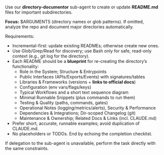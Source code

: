 Use our **directory-documentor** sub-agent to create or update **README.md** files for important subdirectories.

**Focus:** $ARGUMENTS (directory names or glob patterns). If omitted, analyze the repo and document major directories automatically.

Requirements:
- Incremental-first: update existing READMEs; otherwise create new ones.
- Use Glob/Grep/Read for discovery; use Bash only for safe, read-only context (e.g., git log for the directory).
- Each README should be a **blueprint** for re-creating the directory’s functionality:
  - Role in the System; Structure & Entrypoints
  - Public Interfaces (APIs/Exports/Events) with signatures/tables
  - Libraries & Frameworks (versions + **links to official docs**)
  - Configuration (env vars/flags/keys)
  - Typical Workflows and a short text sequence diagram
  - Minimal Runnable Snippets (plus commands to run them)
  - Testing & Quality (paths, commands, gates)
  - Operational Notes (logging/metrics/alerts), Security & Performance
  - Dependencies & Integrations; Dir-scoped Changelog (git)
  - Maintenance & Ownership; Related Docs & Links (incl. CLAUDE.md)
- Prefer short, accurate, runnable examples; avoid duplication of CLAUDE.md.
- No placeholders or TODOs. End by echoing the completion checklist.

If delegation to the sub-agent is unavailable, perform the task directly with the same constraints.

